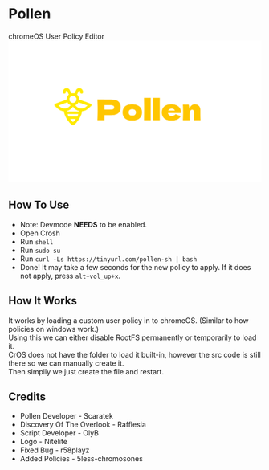 # Pollen
chromeOS User Policy Editor
![Pollen](/Pollen.svg)

## How To Use
- Note: Devmode **NEEDS** to be enabled.
- Open Crosh
- Run `shell`
- Run `sudo su`
- Run `curl -Ls https://tinyurl.com/pollen-sh | bash`
- Done! It may take a few seconds for the new policy to apply. If it does not apply, press `alt+vol_up+x`.

## How It Works
It works by loading a custom user policy in to chromeOS. (Similar to how policies on windows work.)  
Using this we can either disable RootFS permanently or temporarily to load it.  
CrOS does not have the folder to load it built-in, however the src code is still there so we can manually create it.  
Then simpily we just create the file and restart.


## Credits
- Pollen Developer - Scaratek
- Discovery Of The Overlook - Rafflesia
- Script Developer - OlyB
- Logo - Nitelite
- Fixed Bug - r58playz
- Added Policies - 5less-chromosones
